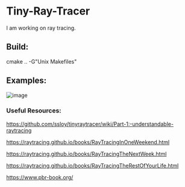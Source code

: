 # Tiny-Ray-Tracer

I am working on ray tracing. 

## Build: 

cmake .. -G"Unix Makefiles"

## Examples:

![image](https://github.com/tuananohut/Tiny-Ray-Tracer/assets/57767763/d348ec5d-1472-4464-9327-bdde43fb9fb4)


### Useful Resources:

https://github.com/ssloy/tinyraytracer/wiki/Part-1:-understandable-raytracing

https://raytracing.github.io/books/RayTracingInOneWeekend.html

https://raytracing.github.io/books/RayTracingTheNextWeek.html

https://raytracing.github.io/books/RayTracingTheRestOfYourLife.html

https://www.pbr-book.org/

